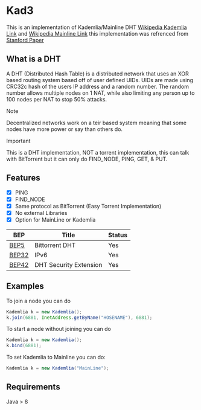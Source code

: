 Kad3
========
This is an implementation of Kademlia/Mainline DHT [Wikipedia Kademlia Link](http://en.wikipedia.org/wiki/Kademlia) and [Wikipedia Mainline Link](https://en.wikipedia.org/wiki/Mainline_DHT) this implementation was refrenced from [Stanford Paper](https://codethechange.stanford.edu/guides/guide_kademlia.html)

What is a DHT
-----
A DHT (Distributed Hash Table) is a distributed network that uses an XOR based routing system based off of user defined UIDs. UIDs are made using CRC32c hash of the users IP address and a random number. The random number allows multiple nodes on 1 NAT, while also limiting any person up to 100 nodes per NAT to stop 50% attacks.

> [!NOTE]
> Decentralized networks work on a teir based system meaning that some nodes have more power or say than others do.

> [!IMPORTANT]
> This is a DHT implementation, NOT a torrent implementation, this can talk with BitTorrent but it can only do FIND_NODE, PING, GET, & PUT.

Features
-----
- [x] PING
- [x] FIND_NODE
- [x] Same protocol as BitTorrent (Easy Torrent Implementation)
- [x] No external Libraries
- [x] Option for MainLine or Kademlia

| BEP | Title | Status |
|------|-------|--------|
|[BEP5](http://bittorrent.org/beps/bep_0005.html)|Bittorrent DHT| Yes |
|[BEP32](http://bittorrent.org/beps/bep_0032.html)|IPv6| Yes |
|[BEP42](http://www.bittorrent.org/beps/bep_0042.html)|DHT Security Extension| Yes |

Examples
-----
To join a node you can do
```java
Kademlia k = new Kademlia();
k.join(6881, InetAddress.getByName("HOSENAME"), 6881);
```

To start a node without joining you can do
```java
Kademlia k = new Kademlia();
k.bind(6881);
```

To set Kademlia to Mainline you can do:
```java
Kademlia k = new Kademlia("MainLine");
```

Requirements
-----
Java > 8
